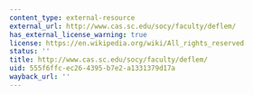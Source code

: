 ```yaml
---
content_type: external-resource
external_url: http://www.cas.sc.edu/socy/faculty/deflem/
has_external_license_warning: true
license: https://en.wikipedia.org/wiki/All_rights_reserved
status: ''
title: http://www.cas.sc.edu/socy/faculty/deflem/
uid: 555f6ffc-ec26-4395-b7e2-a1331379d17a
wayback_url: ''
---
```

